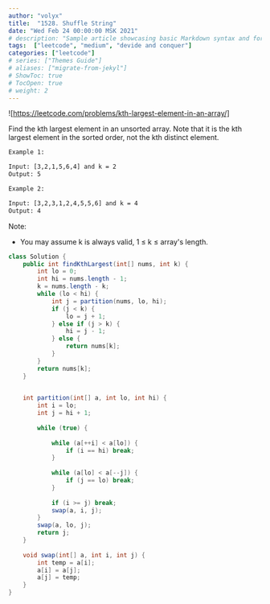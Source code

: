 ```yaml
---
author: "volyx"
title:  "1528. Shuffle String"
date: "Wed Feb 24 00:00:00 MSK 2021"
# description: "Sample article showcasing basic Markdown syntax and formatting for HTML elements."
tags:  ["leetcode", "medium", "devide and conquer"]
categories: ["leetcode"]
# series: ["Themes Guide"]
# aliases: ["migrate-from-jekyl"]
# ShowToc: true
# TocOpen: true
# weight: 2
---
```


![https://leetcode.com/problems/kth-largest-element-in-an-array/]

Find the kth largest element in an unsorted array. Note that it is the kth largest element in the sorted order, not the kth distinct element.

```txt
Example 1:

Input: [3,2,1,5,6,4] and k = 2
Output: 5

Example 2:

Input: [3,2,3,1,2,4,5,5,6] and k = 4
Output: 4
```

Note:

- You may assume k is always valid, 1 ≤ k ≤ array's length.

```java
class Solution {
    public int findKthLargest(int[] nums, int k) {
        int lo = 0;
        int hi = nums.length - 1;
        k = nums.length - k;
        while (lo < hi) {
            int j = partition(nums, lo, hi);
            if (j < k) {
                lo = j + 1;
            } else if (j > k) {
                hi = j - 1;
            } else {
                return nums[k];
            }
        }
        return nums[k];
    }

    
    int partition(int[] a, int lo, int hi) {
        int i = lo;
        int j = hi + 1;
        
        while (true) {
            
            while (a[++i] < a[lo]) {
                if (i == hi) break;
            }
            
            while (a[lo] < a[--j]) {
                if (j == lo) break;
            }
            
            if (i >= j) break;
            swap(a, i, j);
        }
        swap(a, lo, j);
        return j;
    } 
    
    void swap(int[] a, int i, int j) {
        int temp = a[i];
        a[i] = a[j];
        a[j] = temp;
    }
}
